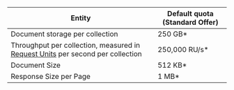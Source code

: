 
|Entity|Default quota (Standard Offer)|
|---|---|
|Document storage per collection|250 GB*|
|Throughput per collection, measured in [Request Units](../articles/documentdb/documentdb-request-units.md) per second per collection|250,000 RU/s*|
|Document Size |512 KB*|
|Response Size per Page |1 MB*|


